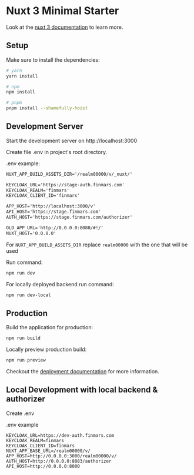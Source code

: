 # Nuxt 3 Minimal Starter

Look at the [nuxt 3 documentation](https://v3.nuxtjs.org) to learn more.

## Setup

Make sure to install the dependencies:

```bash
# yarn
yarn install

# npm
npm install

# pnpm
pnpm install --shamefully-hoist
```

## Development Server

Start the development server on http://localhost:3000

Create file .env in project's root directory.

.env example:

```txt
NUXT_APP_BUILD_ASSETS_DIR='/realm00000/v/_nuxt/'

KEYCLOAK_URL='https://stage-auth.finmars.com'
KEYCLOAK_REALM='finmars'
KEYCLOAK_CLIENT_ID='finmars'

APP_HOST='http://localhost:3000/v'
API_HOST='https://stage.finmars.com'
AUTH_HOST='https://stage.finmars.com/authorizer'

OLD_APP_URL='http://0.0.0.0:8080/#!/'
NUXT_HOST='0.0.0.0'
```

For `NUXT_APP_BUILD_ASSETS_DIR` replace `realm00000` with the one that will be used

Run command:

```bash
npm run dev
```

For locally deployed backend run command:

```bash
npm run dev-local
```

## Production

Build the application for production:

```bash
npm run build
```

Locally preview production build:

```bash
npm run preview
```

Checkout the [deployment documentation](https://v3.nuxtjs.org/docs/deployment) for more information.


## Local Development with local backend & authorizer

Create .env

.env example
 
```
KEYCLOAK_URL=https://dev-auth.finmars.com
KEYCLOAK_REALM=finmars
KEYCLOAK_CLIENT_ID=finmars
NUXT_APP_BASE_URL=/realm00000/v/
APP_HOST=http://0.0.0.0:3000/realm00000/v/
AUTH_HOST=http://0.0.0.0:8083/authorizer
API_HOST=http://0.0.0.0:8000
```
